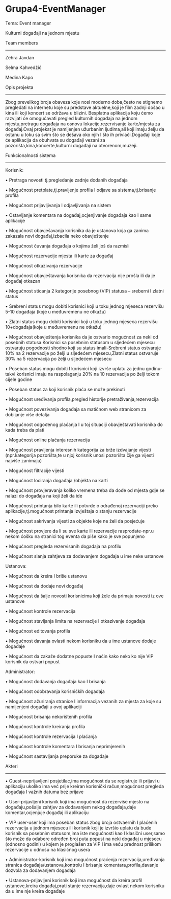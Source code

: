 # Grupa4-EventManager
Tema: Event manager 

Kulturni događaji na jednom mjestu


Team members
____________________________________________________________________________________________________________________________________________


Zehra Javdan 

Selma Kahvedžić

Medina Kapo

Opis projekta
____________________________________________________________________________________________________________________________________________


Zbog prevelikog broja obaveza koje nosi moderno doba,često ne stignemo pregledati na internetu koje su predstave aktuelne,koji je film zadnji došao u kina ili koji koncert se održava u blizini. Besplatna aplikacija koju ćemo  razvijati će omogućavati pregled kulturnih događaja na jednom mjestu,pretragu događaja na osnovu lokacije,rezervisanje karte/mjesta za događaj.Ovaj projekat je namijenjen užurbanim ljudima,ali koji imaju želju da ostanu u toku sa svim što se dešava oko njih I što ih privlači.Događaji koje će aplikacija da obuhvata su događaji vezani za pozorišta,kina,koncerte,kulturni događaji na otvorenom,muzeji.

Funkcionalnosti sistema
____________________________________________________________________________________________________________________________________________


Korisnik:

•	Pretraga novosti tj.pregledanje zadnje dodanih događaja

•	Mogućnost pretplate,tj.pravljenje profila I odjave sa sistema,tj.brisanje profila

•	Mogućnost prijavljivanja I odjavljivanja na sistem

•	Ostavljanje komentara na događaj,ocjenjivanje događaja kao I same aplikacije

•	Mogućnost obavješavanja korisnika da je ustanova koja ga zanima zakazala novi događaj,izbacila neko obavještenje

•	Mogućnost čuvanja događaja o kojima želi još da razmisli

•	Mogućnost rezervacije mjesta ili karte za događaj

•	Mogućnost otkazivanja rezervacije

•	Mogućnost obavještavanja korisnika da rezervacija nije prošla ili da je događaj otkazan

•	Mogućnost sticanja 2 kategorije posebnog (VIP) statusa – sreberni I zlatni status

•	Srebreni status mogu dobiti korisnici koji u toku jednog mjeseca rezervišu 5-10 događaja (koje u međuvremenu ne otkažu)

•	Zlatni status mogu dobiti korisnici koji u toku jednog mjeseca rezervišu 10+događaja(koje u međuvremenu ne otkažu)

•	Mogućnost obavještenja korisnika da je ostvario mogućnost za neki od posebnih statusa.Korisnici sa posebnim statusom u sljedećem mjesecu ostvaruju pogodnosti shodno koji su status imali-Srebreni status ostvaruje 10% na 2 rezervacije po želji u sljedećem mjesecu,Zlatni status ostvaruje 30% na 5 rezervacija po želji u sljedećem mjesecu

•	Poseban status mogu dobiti I korisnici koji izvrše uplatu za jednu godinu-takvi korisnici imaju na raspolaganju 20% na 10 rezervacija po želji tokom cijele godine

•	Poseban status za koji korisnik plaća se može prekinuti

•	Mogućnost uređivanja profila,pregled historije pretraživanja,rezervacija

•	Mogućnost povezivanja događaja sa matičnom web stranicom za dobijanje više detalja

•	Mogućnost odgođenog plaćanja I u toj situaciji obavještavati korisnika do kada treba da plati

•	Mogućnost online plaćanja rezervacija

•	Mogućnost pravljenja interesnih kategorija za brže izdvajanje vijesti (npr.kategorija pozorišta,te u njoj korisnik unosi pozorišta čije ga vijesti najviše zanimaju)

•	Mogućnost filtracije vijesti

•	Mogućnost lociranja događaja /objekta na karti

•	Mogućnost provjeravanja koliko vremena treba da dođe od mjesta gdje se nalazi do događaja na koji želi da ide

•	Mogućnost printanja bilo karte ili potvrde o odrađenoj rezervaciji preko aplikacije,tj.mogućnost printanja izvještaja o stanju rezervacije

•	Mogućnost sakrivanja vijesti za objekte koje ne želi da posjećuje

•	Mogućnost provjere da li su sve karte ili rezervacije rasprodate-npr.u nekom ćošku na stranici tog eventa da piše kako je sve popunjeno

•	Mogućnost pregleda rezervisanih događaja na profilu

•	Mogućnost slanja zahtjeva za dodavanjem događaja u ime neke ustanove


Ustanova:

•	Mogućnost da kreira I briše ustanovu

•	Mogućnost da dodaje novi događaj

•	Mogućnost da šalje novosti korisnicima koji žele da primaju novosti iz ove ustanove

•	Mogućnost kontrole rezervacija

•	Mogućnost stavljanja limita na rezervacije I otkazivanje događaja

•	Mogućnost editovanja profila 

•	Mogućnost davanja ovlasti nekom korisniku da u ime ustanove dodaje događaje

•	Mogućnost da zakaže dodatne popuste I način kako neko ko nije VIP korisnik da ostvari popust


Administrator:

•	Mogućnost dodavanja događaja kao I brisanja 

•	Mogućnost odobravanja korisničkih događaja

•	Mogućnost ažuriranja stranice I informacija vezanih za mjesta za koje su namijenjeni događaji u ovoj aplikaciji

•	Mogućnost brisanja nekorištenih profila

•	Mogućnost kontrole kreiranja profila

•	Mogućnost kontrole rezervacija I plaćanja

•	Mogućnost kontrole komentara I brisanja neprimjerenih

•	Mogućnost sastavljanja preporuke za događaje 


Akteri
____________________________________________________________________________________________________________________________________________


•	Guest-neprijavljeni posjetilac,ima mogućnost da se registruje ili prijavi u aplikaciju ukoliko ima već prije kreiran korisnički račun,mogućnost pregleda događaja I važnih datuma bez prijave

•	User-prijavljeni korisnik koji ima mogućnost da rezerviše mjesto na događaju,pošalje zahtjev za dodavanjem nekog događaja,daje komentar,ocjenjuje događaj ili aplikaciju

•	VIP user-user koji ima poseban status zbog broja ostvaernih I plaćenih rezervacija u jednom mjesecu ili korisnik koji je izvršio uplatu da bude korisnik sa posebnim statusom,ima iste mogućnosti kao I klasični user,samo što može da odabere određen broj puta popust na neki događaj u mjesecu (odnosno godini) u kojem je proglašen za VIP I ima veću prednost prilikom rezervacije u odnosu na klasičnog usera

•	Administrator-korisnik koji ima mogućnost praćenja rezervacija,uređivanja stranica događaja/ustanova,kontrolu I brisanje 
komentara,profila,davanje dozvola za dodavanjem događaja

•	Ustanova-prijavljeni korisnik koji ima mogućnost da kreira profil ustanove,kreira događaj,prati stanje rezervacija,daje ovlast nekom korisniku da u ime nje kreira događaje
